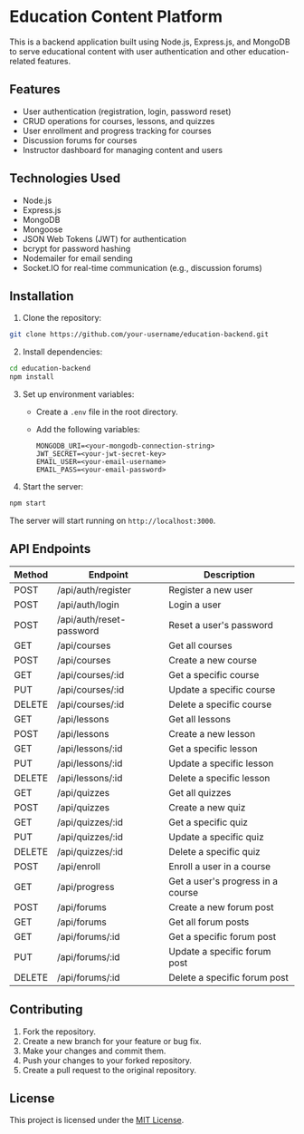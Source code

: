 # Education Content Platform

This is a backend application built using Node.js, Express.js, and MongoDB to serve educational content with user authentication and other education-related features.

## Features

- User authentication (registration, login, password reset)
- CRUD operations for courses, lessons, and quizzes
- User enrollment and progress tracking for courses
- Discussion forums for courses
- Instructor dashboard for managing content and users

## Technologies Used

- Node.js
- Express.js
- MongoDB
- Mongoose
- JSON Web Tokens (JWT) for authentication
- bcrypt for password hashing
- Nodemailer for email sending
- Socket.IO for real-time communication (e.g., discussion forums)

## Installation

1. Clone the repository:

```bash
git clone https://github.com/your-username/education-backend.git
```

2. Install dependencies:

```bash
cd education-backend
npm install
```

3. Set up environment variables:

   - Create a `.env` file in the root directory.
   - Add the following variables:

     ```
     MONGODB_URI=<your-mongodb-connection-string>
     JWT_SECRET=<your-jwt-secret-key>
     EMAIL_USER=<your-email-username>
     EMAIL_PASS=<your-email-password>
     ```

4. Start the server:

```bash
npm start
```

The server will start running on `http://localhost:3000`.

## API Endpoints

| Method | Endpoint                | Description                                 |
|--------|-------------------------|---------------------------------------------|
| POST   | /api/auth/register      | Register a new user                        |
| POST   | /api/auth/login         | Login a user                               |
| POST   | /api/auth/reset-password| Reset a user's password                    |
| GET    | /api/courses            | Get all courses                            |
| POST   | /api/courses            | Create a new course                        |
| GET    | /api/courses/:id        | Get a specific course                      |
| PUT    | /api/courses/:id        | Update a specific course                   |
| DELETE | /api/courses/:id        | Delete a specific course                   |
| GET    | /api/lessons            | Get all lessons                            |
| POST   | /api/lessons            | Create a new lesson                        |
| GET    | /api/lessons/:id        | Get a specific lesson                      |
| PUT    | /api/lessons/:id        | Update a specific lesson                   |
| DELETE | /api/lessons/:id        | Delete a specific lesson                   |
| GET    | /api/quizzes            | Get all quizzes                            |
| POST   | /api/quizzes            | Create a new quiz                          |
| GET    | /api/quizzes/:id        | Get a specific quiz                        |
| PUT    | /api/quizzes/:id        | Update a specific quiz                     |
| DELETE | /api/quizzes/:id        | Delete a specific quiz                     |
| POST   | /api/enroll             | Enroll a user in a course                  |
| GET    | /api/progress           | Get a user's progress in a course          |
| POST   | /api/forums             | Create a new forum post                    |
| GET    | /api/forums             | Get all forum posts                        |
| GET    | /api/forums/:id         | Get a specific forum post                  |
| PUT    | /api/forums/:id         | Update a specific forum post               |
| DELETE | /api/forums/:id         | Delete a specific forum post               |

## Contributing

1. Fork the repository.
2. Create a new branch for your feature or bug fix.
3. Make your changes and commit them.
4. Push your changes to your forked repository.
5. Create a pull request to the original repository.

## License

This project is licensed under the [MIT License](LICENSE).
